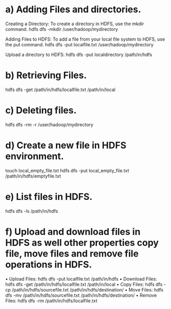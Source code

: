 # a) Adding Files and directories.
Creating a Directory: To create a directory in HDFS, use the mkdir command.
hdfs dfs -mkdir /user/hadoop/mydirectory

Adding Files to HDFS: To add a file from your local file system to HDFS, use the
put command.
hdfs dfs -put localfile.txt /user/hadoop/mydirectory

Upload a directory to HDFS:
hdfs dfs -put localdirectory /path/in/hdfs

# b) Retrieving Files.
hdfs dfs -get /path/in/hdfs/localfile.txt /path/in/local

# c) Deleting files.
hdfs dfs -rm -r /user/hadoop/mydirectory

# d) Create a new file in HDFS environment.
touch local_empty_file.txt
hdfs dfs -put local_empty_file.txt /path/in/hdfs/emptyfile.txt

# e) List files in HDFS.
hdfs dfs -ls /path/in/hdfs

# f) Upload and download files in HDFS as well other properties copy file, move files and remove file operations in HDFS.
• Upload Files: hdfs dfs -put localfile.txt /path/in/hdfs
• Download Files: hdfs dfs -get /path/in/hdfs/localfile.txt /path/in/local
• Copy Files: hdfs dfs -cp /path/in/hdfs/sourcefile.txt /path/in/hdfs/destination/
• Move Files: hdfs dfs -mv /path/in/hdfs/sourcefile.txt /path/in/hdfs/destination/
• Remove Files: hdfs dfs -rm /path/in/hdfs/localfile.txt
